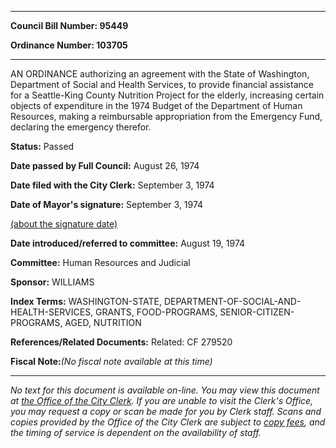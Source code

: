 

********

**Council Bill Number: 95449**
   
**Ordinance Number: 103705**
********

 AN ORDINANCE authorizing an agreement with the State of Washington, Department of Social and Health Services, to provide financial assistance for a Seattle-King County Nutrition Project for the elderly, increasing certain objects of expenditure in the 1974 Budget of the Department of Human Resources, making a reimbursable appropriation from the Emergency Fund, declaring the emergency therefor.

**Status:** Passed
   
**Date passed by Full Council:** August 26, 1974
   
**Date filed with the City Clerk:** September 3, 1974
   
**Date of Mayor's signature:** September 3, 1974
   
[(about the signature date)](/~public/approvaldate.htm)
   
   
   
**Date introduced/referred to committee:** August 19, 1974
   
**Committee:** Human Resources and Judicial
   
**Sponsor:** WILLIAMS
   
   
**Index Terms:** WASHINGTON-STATE, DEPARTMENT-OF-SOCIAL-AND-HEALTH-SERVICES, GRANTS, FOOD-PROGRAMS, SENIOR-CITIZEN-PROGRAMS, AGED, NUTRITION

**References/Related Documents:** Related: CF 279520

**Fiscal Note:**_(No fiscal note available at this time)_
********

_No text for this document is available on-line. You may view this document at [the Office of the City Clerk](http://www.seattle.gov/leg/clerk/contactUs.htm). If you are unable to visit the Clerk's Office, you may request a copy or scan be made for you by Clerk staff. Scans and copies provided by the Office of the City Clerk are subject to [copy fees](http://clerk.seattle.gov/~public/clerkfees.htm), and the timing of service is dependent on the availability of staff._

